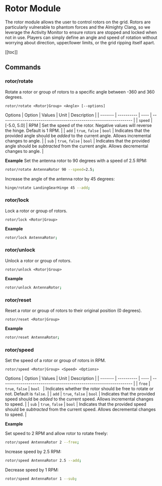 # Rotor Module
The rotor module allows the user to control rotors on the grid.  Rotors are particularly vulnerable to phantom forces and the Almighty Clang, so we leverage the Activity Monitor to ensure rotors are stopped and locked when not in use. Players can simply define an angle and speed of rotation without worrying about direction, upper/lower limits, or the grid ripping itself apart.

[[toc]]

## Commands

### rotor/rotate
Rotate a rotor or group of rotors to a specific angle between -360 and 360 degrees. 
```
rotor/rotate <Rotor|Group> <Angle> [--options]
```

Options
| Option  | Values     | Unit | Description                                                                             |
| ------- | ---------- | ---- | -------------------------------------------------------------------                     |
| `speed` | [-5.0, 5.0] | RPM  | Set the speed of the rotor. Negative values will reverse the hinge. Default is 1 RPM. |
| `add` | `true`, `false` | `bool`  | Indicates that the provided angle should be *added* to the current angle. Allows incremental changes to angle. |
| `sub` | `true`, `false` | `bool`  | Indicates that the provided angle should be *subtracted* from the current angle. Allows decremental changes to angle. |

**Example**
Set the antenna rotor to 90 degrees with a speed of 2.5 RPM:
```bash title="Terminal"
rotor/rotate AntennaRotor 90 --speed=2.5;
```

Increase the angle of the antenna rotor by 45 degrees:
```bash title="Terminal"
hinge/rotate LandingGearHinge 45 --add;
```

### rotor/lock
Lock a rotor or group of rotors.
```
rotor/lock <Rotor|Group>
```

**Example**
```bash title="Terminal"
rotor/lock AntennaRotor;
```

### rotor/unlock
Unlock a rotor or group of rotors.
```
rotor/unlock <Rotor|Group>
```

**Example**
```bash title="Terminal"
rotor/unlock AntennaRotor;
```

### rotor/reset
Reset a rotor or group of rotors to their original position (0 degrees).
```
rotor/reset <Rotor|Group>
```

**Example**
```bash title="Terminal"
rotor/reset AntennaRotor;
```

### rotor/speed
Set the speed of a rotor or group of rotors in RPM.
```
rotor/speed <Rotor|Group> <Speed> <Options>
```

Options
| Option  | Values     | Unit | Description                                                         |
| ------- | ---------- | ---- | ------------------------------------------------------------------- |
| `free`  | `true`, `false` | `bool `    | Indicates whether the rotor should be free to rotate or not. Default is `false`. |
| `add` | `true`, `false` | `bool`  | Indicates that the provided speed should be *added* to the current speed. Allows incremental changes to speed. |
| `sub` | `true`, `false` | `bool`  | Indicates that the provided speed should be *subtracted* from the current speed. Allows decremental changes to speed. |

**Example**

Set speed to 2 RPM and allow rotor to rotate freely:

```bash title="Terminal"
rotor/speed AntennaRotor 2 --free;
```

Increase speed by 2.5 RPM:

```bash title="Terminal"
rotor/speed AntennaRotor 2.5 --add;
```

Decrease speed by 1 RPM:

```bash title="Terminal"
rotor/speed AntennaRotor 1 --sub;
```

